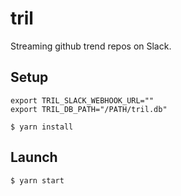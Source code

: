 # tril

Streaming github trend repos on Slack.

## Setup

```shell
export TRIL_SLACK_WEBHOOK_URL=""
export TRIL_DB_PATH="/PATH/tril.db"
```

```shell
$ yarn install
```

## Launch

```shell
$ yarn start
```
